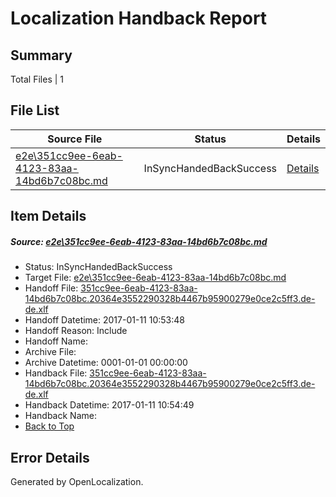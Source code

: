 # <a name='report-top'></a> Localization Handback Report

## Summary
 Total Files | 1

## File List
 Source File | Status | Details 
 ----------- | ------ | ------- 
 [e2e\351cc9ee-6eab-4123-83aa-14bd6b7c08bc.md](https://github.com/OpenLocalizationTestOrg/ol-test0/blob/985c7ded4bab1124c55f541f34f75e30567b03d4/e2e/351cc9ee-6eab-4123-83aa-14bd6b7c08bc.md) | InSyncHandedBackSuccess | [Details](#ea609b389d145d3a55f6aa69ddb6a648bf11434c1)

## Item Details
##### <a name='ea609b389d145d3a55f6aa69ddb6a648bf11434c1'></a> Source: [e2e\351cc9ee-6eab-4123-83aa-14bd6b7c08bc.md](https://github.com/OpenLocalizationTestOrg/ol-test0/blob/985c7ded4bab1124c55f541f34f75e30567b03d4/e2e/351cc9ee-6eab-4123-83aa-14bd6b7c08bc.md)
* Status: InSyncHandedBackSuccess
* Target File: [e2e\351cc9ee-6eab-4123-83aa-14bd6b7c08bc.md](https://github.com/OpenLocalizationTestOrg/ol-test0-dede/blob/a346cd46ce2fea4b2913c17c35bbe5d1bc323af3/e2e/351cc9ee-6eab-4123-83aa-14bd6b7c08bc.md)
* Handoff File: [351cc9ee-6eab-4123-83aa-14bd6b7c08bc.20364e3552290328b4467b95900279e0ce2c5ff3.de-de.xlf](https://github.com/OpenLocalizationTestOrg/ol-test0-handoff/blob/123e35a07d3aa07a4c2e5678fc662e9d6d45a621/ol-handoff/OpenLocalizationTestOrg/ol-test0-dede/shujia/ht/351cc9ee-6eab-4123-83aa-14bd6b7c08bc.20364e3552290328b4467b95900279e0ce2c5ff3.de-de.xlf)
* Handoff Datetime: 2017-01-11 10:53:48
* Handoff Reason: Include
* Handoff Name: 
* Archive File: 
* Archive Datetime: 0001-01-01 00:00:00
* Handback File: [351cc9ee-6eab-4123-83aa-14bd6b7c08bc.20364e3552290328b4467b95900279e0ce2c5ff3.de-de.xlf](https://github.com/OpenLocalizationTestOrg/ol-test0-handback/blob/656a438aeabc37d7c33f51e88970b11e305c946e/ol-handback/OpenLocalizationTestOrg/ol-test0-dede/shujia/ht/351cc9ee-6eab-4123-83aa-14bd6b7c08bc.20364e3552290328b4467b95900279e0ce2c5ff3.de-de.xlf)
* Handback Datetime: 2017-01-11 10:54:49
* Handback Name: 
* [Back to Top](#report-top)


## Error Details

Generated by OpenLocalization.
